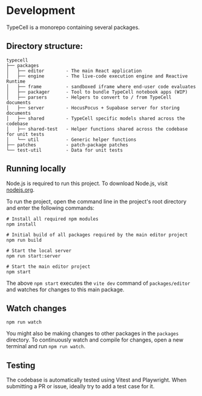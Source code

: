 # Development

TypeCell is a monorepo containing several packages.

## Directory structure:

```
typecell
├── packages
│   ├── editor        - The main React application
│   ├── engine        - The live-code execution engine and Reactive Runtime
│   ├── frame         - sandboxed iframe where end-user code evaluates
│   ├── packager      - Tool to bundle TypeCell notebook apps (WIP)
│   ├── parsers       - Helpers to convert to / from TypeCell documents
│   ├── server        - HocusPocus + Supabase server for storing documents
│   ├── shared        - TypeCell specific models shared across the codebase
│   ├── shared-test   - Helper functions shared across the codebase for unit tests
│   └── util          - Generic helper functions
├── patches           - patch-package patches
└── test-util         - Data for unit tests
```

## Running locally

Node.js is required to run this project. To download Node.js, visit [nodejs.org](https://nodejs.org/en/).

To run the project, open the command line in the project's root directory and enter the following commands:

    # Install all required npm modules
    npm install

    # Initial build of all packages required by the main editor project
    npm run build

    # Start the local server
    npm run start:server

    # Start the main editor project
    npm start

The above `npm start` executes the `vite dev` command of `packages/editor` and watches for changes to this main package.

## Watch changes

    npm run watch

You might also be making changes to other packages in the `packages` directory. To continuously watch and compile for changes, open a new terminal and run `npm run watch`.

## Testing

The codebase is automatically tested using Vitest and Playwright. When submitting a PR or issue, ideally try to add a test case for it.
